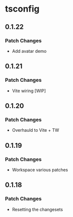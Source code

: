 # tsconfig

## 0.1.22

### Patch Changes

- Add avatar demo

## 0.1.21

### Patch Changes

- Vite wiring [WIP]

## 0.1.20

### Patch Changes

- Overhauld to Vite + TW

## 0.1.19

### Patch Changes

- Workspace various patches

## 0.1.18

### Patch Changes

- Resetting the changesets
